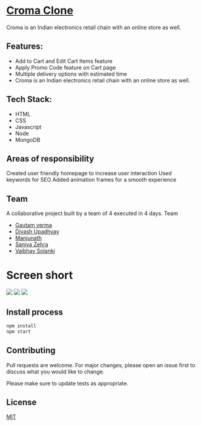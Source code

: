 # [Croma Clone](https://cromaexpress.herokuapp.com/)

Croma is an Indian electronics retail chain with
an online store as well.

## Features:
- Add to Cart and Edit Cart Items feature
- Apply Promo Code feature on Cart page
- Multiple delivery options with estimated time
- Croma is an Indian electronics retail chain with an online store as well.
## Tech Stack: 
- HTML
- CSS
- Javascript
- Node
- MongoDB
## Areas of responsibility
Created user friendly homepage to
increase user interaction
Used keywords for SEO
Added animation frames for a smooth
experience

## Team
A collaborative project built by a team of 4
executed in 4 days.
Team
- [Gautam verma](https://github.com/gautamverma095)
- [Divash Upadhyay](https://github.com/Divash-Upadhyay)
- [Manjunath](https://github.com/Manjunath-BV23)
- [Saniya Zehra](https://github.com/Saniyzehra123)
- [Vaibhav Solanki](https://github.com/Vaibhav-Solanki)
# Screen short

 

<img src="https://user-images.githubusercontent.com/96076158/158644345-751dfef6-85d9-49f3-b755-a29ed34405dd.png" />
<img src="https://user-images.githubusercontent.com/96076158/158644663-99c084ee-dc28-4a6f-ad74-5e43e7c50e30.png" />
<img src="https://user-images.githubusercontent.com/96076158/158644151-474428d8-6b67-4084-a39b-a5e4c688f3fb.png" />
 




## Install process

```bash
npm install
npm start
```
 


## Contributing
Pull requests are welcome. For major changes, please open an issue first to discuss what you would like to change.

Please make sure to update tests as appropriate.

## License
[MIT](https://choosealicense.com/licenses/mit/)
